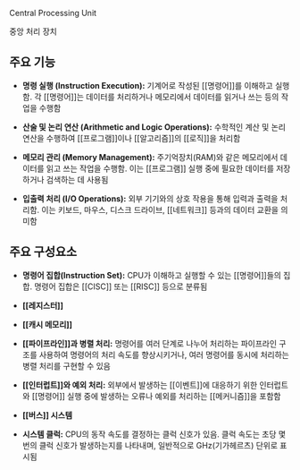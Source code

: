Central Processing Unit

중앙 처리 장치

## 주요 기능

- **명령 실행 (Instruction Execution):** 기계어로 작성된 [[명령어]]를 이해하고 실행함. 각 [[명령어]]는 데이터를 처리하거나 메모리에서 데이터를 읽거나 쓰는 등의 작업을 수행함
    
- **산술 및 논리 연산 (Arithmetic and Logic Operations):** 수학적인 계산 및 논리 연산을 수행하여 [[프로그램]]이나 [[알고리즘]]의 [[로직]]을 처리함
    
- **메모리 관리 (Memory Management):** 주기억장치(RAM)와 같은 메모리에서 데이터를 읽고 쓰는 작업을 수행함. 이는 [[프로그램]] 실행 중에 필요한 데이터를 저장하거나 검색하는 데 사용됨
    
- **입출력 처리 (I/O Operations):** 외부 기기와의 상호 작용을 통해 입력과 출력을 처리함. 이는 키보드, 마우스, 디스크 드라이브, [[네트워크]] 등과의 데이터 교환을 의미함

## 주요 구성요소

- **명령어 집합(Instruction Set):** CPU가 이해하고 실행할 수 있는 [[명령어]]들의 집합. 명령어 집합은 [[CISC]] 또는 [[RISC]] 등으로 분류됨
    
- **[[레지스터]]**
    
- **[[캐시 메모리]]**
    
- **[[파이프라인]]과 병렬 처리:** 명령어를 여러 단계로 나누어 처리하는 파이프라인 구조를 사용하여 명령어의 처리 속도를 향상시키거나, 여러 명령어를 동시에 처리하는 병렬 처리를 구현할 수 있음
    
- **[[인터럽트]]와 예외 처리:** 외부에서 발생하는 [[이벤트]]에 대응하기 위한 인터럽트와 [[명령어]] 실행 중에 발생하는 오류나 예외를 처리하는 [[메커니즘]]을 포함함
    
- **[[버스]] 시스템**
    
- **시스템 클럭:** CPU의 동작 속도를 결정하는 클럭 신호가 있음. 클럭 속도는 초당 몇 번의 클럭 신호가 발생하는지를 나타내며, 일반적으로 GHz(기가헤르츠) 단위로 표시됨




